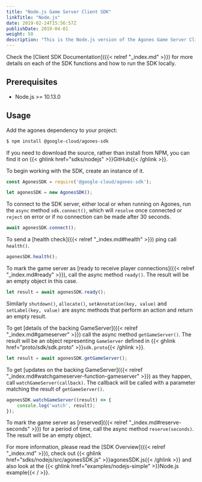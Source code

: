 ```yaml
---
title: "Node.js Game Server Client SDK"
linkTitle: "Node.js"
date: 2019-02-24T15:56:57Z
publishDate: 2019-04-01
weight: 50
description: "This is the Node.js version of the Agones Game Server Client SDK."
---
```


Check the [Client SDK Documentation]({{< relref "_index.md" >}}) for more details on each of the SDK functions and how to run the SDK locally.

## Prerequisites

- Node.js >= 10.13.0

## Usage

Add the agones dependency to your project:

```sh
$ npm install @google-cloud/agones-sdk
```

If you need to download the source, rather than install from NPM, you can find it on 
{{< ghlink href="sdks/nodejs" >}}GitHub{{< /ghlink >}}.

To begin working with the SDK, create an instance of it.

```javascript
const AgonesSDK = require('@google-cloud/agones-sdk');

let agonesSDK = new AgonesSDK();
```

To connect to the SDK server, either local or when running on Agones, run the `async` method `sdk.connect()`, which will
`resolve` once connected or `reject` on error or if no connection can be made after 30 seconds.

```javascript
await agonesSDK.connect();
```

To send a [health check]({{< relref "_index.md#health" >}}) ping call `health()`.

```javascript
agonesSDK.health();
```

To mark the game server as [ready to receive player connections]({{< relref "_index.md#ready" >}}), call the async method `ready()`. The result will be an empty object in this case.

```javascript
let result = await agonesSDK.ready();
```

Similarly `shutdown()`, `allocate()`, `setAnnotation(key, value)` and `setLabel(key, value)` are async methods that perform an action and return an empty result.

To get [details of the backing GameServer]({{< relref "_index.md#gameserver" >}}) call the async method
`getGameServer()`. The result will be an object representing `GameServer` defined
in {{< ghlink href="proto/sdk/sdk.proto" >}}`sdk.proto`{{< /ghlink >}}.

```javascript
let result = await agonesSDK.getGameServer();
```

To get [updates on the backing GameServer]({{< relref "_index.md#watchgameserver-function-gameserver" >}}) as they happen, call `watchGameServer(callback)`. The callback will be called with a parameter matching the result of `getGameServer()`.

```javascript
agonesSDK.watchGameServer((result) => {
	console.log('watch', result);
});
```

To mark the game server as [reserved]({{< relref "_index.md#reserve-seconds" >}}) for a period of time, call the async method `reserve(seconds)`. The result will be an empty object.

For more information, please read the [SDK Overview]({{< relref "_index.md" >}}), check out {{< ghlink href="sdks/nodejs/src/agonesSDK.js" >}}agonesSDK.js{{< /ghlink >}} and also look at the {{< ghlink href="examples/nodejs-simple" >}}Node.js example{{< / >}}.
